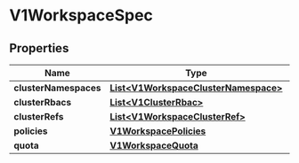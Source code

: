 # V1WorkspaceSpec

## Properties
Name | Type | Description | Notes
------------ | ------------- | ------------- | -------------
**clusterNamespaces** | [**List&lt;V1WorkspaceClusterNamespace&gt;**](V1WorkspaceClusterNamespace.md) |  |  [optional]
**clusterRbacs** | [**List&lt;V1ClusterRbac&gt;**](V1ClusterRbac.md) |  |  [optional]
**clusterRefs** | [**List&lt;V1WorkspaceClusterRef&gt;**](V1WorkspaceClusterRef.md) |  |  [optional]
**policies** | [**V1WorkspacePolicies**](V1WorkspacePolicies.md) |  |  [optional]
**quota** | [**V1WorkspaceQuota**](V1WorkspaceQuota.md) |  |  [optional]
